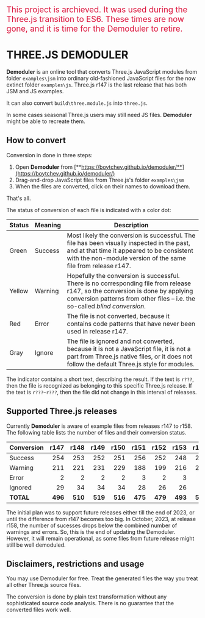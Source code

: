 <span style="color: crimson; font-size: 150%;">This project
is archieved. It was used during the Three.js transition to
ES6. These times are now gone, and it is time for the Demoduler
to retire. </span>

# THREE.JS DEMODULER

**Demoduler** is an online tool that converts Three.js JavaScript modules from
folder `examples\jsm` into ordinary old-fashioned JavaScript files for the now
extinct folder `examples\js`. Three.js r147 is the last release that has
both JSM and JS examples.

It can also convert `build\three.module.js` into `three.js`.

In some cases seasonal Three.js users may still need JS files. **Demoduler**
might be able to recreate them.


## How to convert 

Conversion in done in three steps:

1. Open **Demoduler** from [**https://boytchev.github.io/demoduler/**](https://boytchev.github.io/demoduler/)
2. Drag-and-drop JavaScript files from Three.js's folder `examples\jsm`
3. When the files are converted, click on their names to download them.

That's all. 

The status of conversion of each file is indicated with a color dot:

| Status | Meaning | Description |
| --- | --- | --- |
| Green | Success | Most likely the conversion is successful. The file has been visually inspected in the past, and at that time it appeared to be consistent with the non-module version of the same file from release r147. |
| Yellow | Warning | Hopefully the conversion is successful. There is no corresponding file from release r147, so the conversion is done by applying conversion patterns from other files &ndash; i.e. the so-called *blind conversion*. |
| Red | Error | The file is not converted, because it contains code patterns that have never been used in release r147. |
| Gray | Ignore | The file is ignored and not converted, because it is not a JavaScript file, it is not a part from Three.js native files, or it does not follow the default Three.js style for modules. |

The indicator contains a short text, describing the result. If the text is `r???`, then the file is recognized as belonging to this specific Three.js release. If the text is `r???~r???`, then the file did not change in this interval of releases.


## Supported Three.js releases

Currently **Demoduler** is aware of example files from releases r147 to r158.
The following table lists the number of files and their conversion status.

| Conversion | r147  | r148  | r149  | r150  | r151  | r152  | r153  | r154  | r155  | r156  | r157  | r158  |
| ---------- | ----: | ----: | ----: | ----: | ----: | ----: | ----: | ----: | ----: | ----: | ----: | ----: |
| Success    | 254   | 253   | 252   | 251   | 256   | 252   | 248   | 250   | 249   | 249   | 251   | 251   |
| Warning    | 211   | 221   | 231   | 229   | 188   | 199   | 216   | 223   | 224   | 237   | 238   | 251   |
| Error      | 2     | 2     | 2     | 2     | 3     | 2     | 3     | 3     | 3     | 3     | 3     | 4     |
| Ignored    | 29    | 34    | 34    | 34    | 28    | 26    | 26    | 26    | 26    | 26    | 26    | 26    |
| **TOTAL**  |**496**|**510**|**519**|**516**|**475**|**479**|**493**|**502**|**502**|**515**|**518**|**533**|

The initial plan was to support future releases either till the end of 2023, or
until the difference from r147 becomes too big. In October, 2023, at release r158,
the number of sucesses drops below the combined number of warnings and errors.
So, this is the end of updating the Demoduler. However, it will remain operational,
as some files from future release might still be well demoduled.



## Disclaimers, restrictions and usage

You may use Demoduler for free. Treat the generated files the way you treat all
other Three.js source files.

The conversion is done by plain text transformation without any sophisticated
source code analysis. There is no guarantee that the converted files work well.









